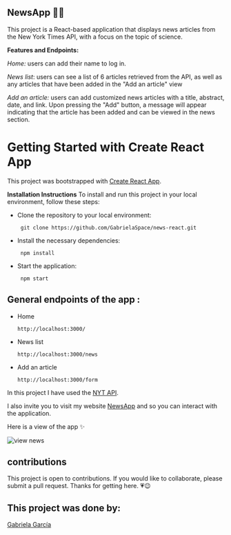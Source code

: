 ## NewsApp :bookmark_tabs:📰
 
   This project is a React-based application that displays news articles from the New York Times API, with a focus on the topic of science.


**Features and Endpoints:** 


*Home:* users can add their name to log in.

*News list*: users can see a list of 6 articles retrieved from the API, as well as any articles that have been added in the "Add an article" view

*Add an article:*  users can add customized news articles with a title, abstract, date, and link. Upon pressing the "Add" button, a message will appear indicating that the article has been added and can be viewed in the news section.



# Getting Started with Create React App

This project was bootstrapped with [Create React App](https://github.com/facebook/create-react-app).


**Installation Instructions**
To install and run this project in your local environment, follow these steps:

 - Clone the repository to your local environment:

		git clone https://github.com/GabrielaSpace/news-react.git

 - Install the necessary dependencies:

		npm install

 - Start the application:

		npm start


## General endpoints of the app :

 -  Home

		http://localhost:3000/
		
 -   News list

	     http://localhost:3000/news

 -   Add an article

	     http://localhost:3000/form




In this project I have used the [NYT API](https://developer.nytimes.com/apis).

I also invite you to visit my website [NewsApp](https://63fa3ec42c7bf9000862c930--snazzy-frangipane-a5f6c7.netlify.app/) and so you can interact with the application.

Here is a view of the app :sparkles:

 ![view news](https://github.com/GabrielaSpace/MovieApp/blob/develop/public/assets/view.png)
 





## contributions

This project is open to contributions. If you would like to collaborate, please submit a pull request. Thanks for getting here. :heartpulse::wink: 

## This project was done by:


[Gabriela García](https://github.com/GabrielaSpace)

